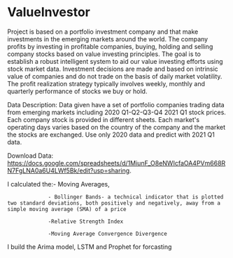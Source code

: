 # ValueInvestor

Project is based on  a portfolio investment company and that make investments in the emerging markets around the world. The company profits by investing in profitable companies, buying, holding and selling company stocks based on value investing principles.
The goal is to establish a robust intelligent system to aid our value investing efforts using stock market data. Investment decisions are made and based on intrinsic value of companies and do not trade on the basis of daily market volatility. The profit realization strategy typically involves weekly, monthly and quarterly performance of stocks we buy or hold.


Data Description:
Data given have a set of portfolio companies trading data from emerging markets including 2020 Q1-Q2-Q3-Q4 2021 Q1 stock prices. Each company stock is provided in different sheets. Each market's operating days varies based on the country of the company and the market the stocks are exchanged. Use only 2020 data and predict with 2021 Q1 data.

Download Data:
https://docs.google.com/spreadsheets/d/1MiunF_O8eNWIcfaOA4PVm668RN7FgLNA0a6U4LWf5Bk/edit?usp=sharing.


I calculated the:- Moving Averages,

                 - Bollinger Bands- a technical indicator that is plotted two standard deviations, both positively and negatively, away from a simple moving average (SMA) of a price
                 
                 -Relative Strength Index
                 
                 -Moving Average Convergence Divergence

I build the Arima model, LSTM and Prophet for forcasting





